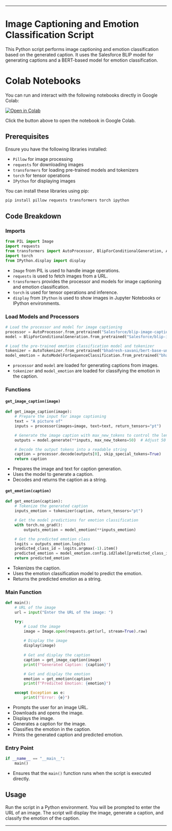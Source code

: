 

---

# Image Captioning and Emotion Classification Script

This Python script performs image captioning and emotion classification based on the generated caption. It uses the Salesforce BLIP model for generating captions and a BERT-based model for emotion classification.

# Colab Notebooks

You can run and interact with the following notebooks directly in Google Colab:



[![Open in Colab](https://colab.research.google.com/assets/colab-badge.svg)](https://colab.research.google.com/drive/1MK8Cl6DBbRiEVCn_5dioM_8xRg0kpWYT)

Click the button above to open the notebook in Google Colab.


## Prerequisites

Ensure you have the following libraries installed:

- `Pillow` for image processing
- `requests` for downloading images
- `transformers` for loading pre-trained models and tokenizers
- `torch` for tensor operations
- `IPython` for displaying images

You can install these libraries using pip:

```bash
pip install pillow requests transformers torch ipython
```

## Code Breakdown

### Imports

```python
from PIL import Image
import requests
from transformers import AutoProcessor, BlipForConditionalGeneration, AutoTokenizer, AutoModelForSequenceClassification
import torch
from IPython.display import display
```

- `Image` from PIL is used to handle image operations.
- `requests` is used to fetch images from a URL.
- `transformers` provides the processor and models for image captioning and emotion classification.
- `torch` is used for tensor operations and inference.
- `display` from `IPython` is used to show images in Jupyter Notebooks or IPython environments.

### Load Models and Processors

```python
# Load the processor and model for image captioning
processor = AutoProcessor.from_pretrained("Salesforce/blip-image-captioning-base")
model = BlipForConditionalGeneration.from_pretrained("Salesforce/blip-image-captioning-base")

# Load the pre-trained emotion classification model and tokenizer
tokenizer = AutoTokenizer.from_pretrained("bhadresh-savani/bert-base-uncased-emotion")
model_emotion = AutoModelForSequenceClassification.from_pretrained("bhadresh-savani/bert-base-uncased-emotion")
```

- `processor` and `model` are loaded for generating captions from images.
- `tokenizer` and `model_emotion` are loaded for classifying the emotion in the caption.

### Functions

#### `get_image_caption(image)`

```python
def get_image_caption(image):
    # Prepare the input for image captioning
    text = "A picture of"
    inputs = processor(images=image, text=text, return_tensors="pt")

    # Generate the image caption with max_new_tokens to control the length
    outputs = model.generate(**inputs, max_new_tokens=50)  # Adjust 50 to the desired length

    # Decode the output tokens into a readable string
    caption = processor.decode(outputs[0], skip_special_tokens=True)
    return caption
```

- Prepares the image and text for caption generation.
- Uses the model to generate a caption.
- Decodes and returns the caption as a string.

#### `get_emotion(caption)`

```python
def get_emotion(caption):
    # Tokenize the generated caption
    inputs_emotion = tokenizer(caption, return_tensors="pt")

    # Get the model predictions for emotion classification
    with torch.no_grad():
        outputs_emotion = model_emotion(**inputs_emotion)

    # Get the predicted emotion class
    logits = outputs_emotion.logits
    predicted_class_id = logits.argmax(-1).item()
    predicted_emotion = model_emotion.config.id2label[predicted_class_id]
    return predicted_emotion
```

- Tokenizes the caption.
- Uses the emotion classification model to predict the emotion.
- Returns the predicted emotion as a string.

### Main Function

```python
def main():
    # URL of the image
    url = input("Enter the URL of the image: ")

    try:
        # Load the image
        image = Image.open(requests.get(url, stream=True).raw)
        
        # Display the image 
        display(image)
        
        # Get and display the caption
        caption = get_image_caption(image)
        print(f"Generated Caption: {caption}")

        # Get and display the emotion
        emotion = get_emotion(caption)
        print(f"Predicted Emotion: {emotion}")

    except Exception as e:
        print(f"Error: {e}")
```

- Prompts the user for an image URL.
- Downloads and opens the image.
- Displays the image.
- Generates a caption for the image.
- Classifies the emotion in the caption.
- Prints the generated caption and predicted emotion.

### Entry Point

```python
if __name__ == "__main__":
    main()
```

- Ensures that the `main()` function runs when the script is executed directly.

## Usage

Run the script in a Python environment. You will be prompted to enter the URL of an image. The script will display the image, generate a caption, and classify the emotion of the caption.

---

